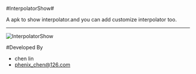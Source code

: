 #InterpolatorShow#

A apk to show interpolator.and you can add customize interpolator too.

----------

![InterpolatorShow](./screenshot/sample.gif)


#Developed By
- chen lin 
 - phenix_chen@126.com


